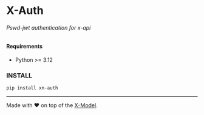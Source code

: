 # X-Auth
###### Pswd-jwt authentication for x-api

#### Requirements
- Python >= 3.12

### INSTALL
```bash
pip install xn-auth
```

---
Made with ❤ on top of the [X-Model](https://github.com/XyncNet/x-model).
